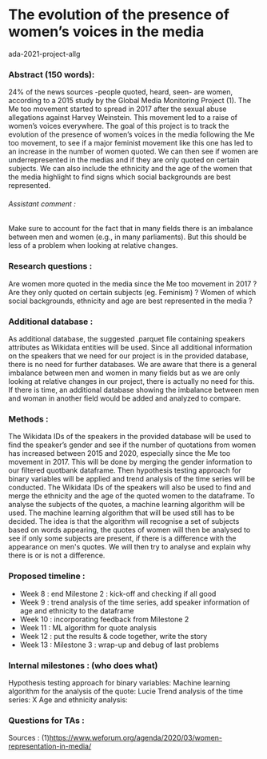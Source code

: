 # The evolution of the presence of women’s voices in the media
ada-2021-project-allg


### Abstract  (150 words):

24% of the news sources -people quoted, heard, seen- are women, according to a 2015 study by the Global Media Monitoring Project (1).
The Me too movement started to spread in 2017 after the sexual abuse allegations against Harvey Weinstein. This movement led to a raise of women’s voices everywhere.
The goal of this project is to track the evolution of the presence of women’s voices in the media following the Me too movement, to see if a major feminist movement like this one has led to an increase in the number of women quoted. We can then see if women are underrepresented in the medias and if they are only quoted on certain subjects. We can also include the ethnicity and the age of the women that the media highlight to find signs which social backgrounds are best represented.

###### Assistant comment : 
Make sure to account for the fact that in many fields there is an imbalance between men and women (e.g., in many parliaments). But this should be less of a problem when looking at relative changes.

### Research questions : 
Are women more quoted in the media since the Me too movement in 2017 ? Are they only quoted on certain subjects (eg. Feminism) ? Women of which social backgrounds, ethnicity and age are best represented in the media ?

### Additional database : 
As additional database, the suggested .parquet file containing speakers attributes as Wikidata entities will be used. 
Since all additional information on the speakers that we need for our project is in the provided database, there is no need for further databases. 
We are aware that there is a general imbalance between men and women in many fields but as we are only looking at relative changes in our project, there is actually no need for this. 
If there is time, an additional database showing the imbalance between men and woman in another field would be added and analyzed to compare. 
 
### Methods : 
The Wikidata IDs of the speakers in the provided database will be used to find the speaker’s gender and see if the number of quotations from women has increased between 2015 and 2020, especially since the Me too movement in 2017. This will be done by merging the gender information to our filtered quotbank dataframe. Then hypothesis testing approach for binary variables will be applied and trend analysis of the time series will be conducted. 
The Wikidata IDs of the speakers will also be used to find and merge the ethnicity and the age of the quoted women to the dataframe. 
To analyse the subjects of the quotes, a machine learning algorithm will be used. The machine learning algorithm that will be used still has to be decided. The idea is that the algorithm will recognise a set of subjects based on words appearing, the quotes of women will then be analysed to see if only some subjects are present, if there is a difference with the appearance on men's quotes. We will then try to analyse and explain why there is or is not a difference. 


### Proposed timeline :
- Week 8 : end Milestone 2 : kick-off and checking if all good
- Week 9 : trend analysis of the time series, add speaker information of age and ethnicity to the dataframe
- Week 10 : incorporating feedback from Milestone 2
- Week 11 : ML algorithm for quote analysis
- Week 12 : put the results & code together, write the story 
- Week 13 : Milestone 3 : wrap-up and debug of last problems

### Internal milestones : (who does what)
Hypothesis testing approach for binary variables: 
Machine learning algorithm for the analysis of the quote: Lucie
Trend analysis of the time series: X
Age and ethnicity analysis: 

### Questions for TAs :

Sources : (1)https://www.weforum.org/agenda/2020/03/women-representation-in-media/
